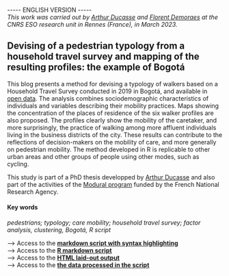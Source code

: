 
----- ENGLISH VERSION ----- <br>
<i>This work was carried out by <a href="https://perso.univ-rennes2.fr/arthur.ducasse" target="_blank">Arthur Ducasse</a> and <a href="https://perso.univ-rennes2.fr/florent.demoraes" target="_blank" rel="noopener">Florent Demoraes</a> at the CNRS ESO research unit in Rennes (France), in March 2023.</i>

## Devising of a pedestrian typology from a household travel survey and mapping of the resulting profiles: the example of Bogotá 

This blog presents a method for devising a typology of walkers based on a Household Travel Survey conducted in 2019 in Bogotá, and available in <a href="https://www.simur.gov.co/encuestas-de-movilidad" target="_blank"> open data</a>. The analysis combines sociodemographic characteristics of individuals and variables describing their mobility practices. Maps showing the concentration of the places of residence of the six walker profiles are also proposed. The profiles clearly show the mobility of the caretaker, and more surprisingly, the practice of walking among more affluent individuals living in the business districts of the city. These results can contribute to the reflections of decision-makers on the mobility of care, and more generally on pedestrian mobility. The method developed in R is replicable to other urban areas and other groups of people using other modes, such as cycling.

This study is part of a PhD thesis developped by <a href="https://perso.univ-rennes2.fr/arthur.ducasse" target="_blank">Arthur Ducasse</a> and also part of the activities of the <a href="https://modural.hypotheses.org/le-projet" target="_blank" rel="noopener">Modural program</a> funded by the French National Research Agency.

#### Key words 
<i>pedestrians; typology; care mobility; household travel survey; factor analysis, clustering, Bogotá, R script</i>

--> Access to the <a href="https://github.com/ESO-Rennes/Pedestrians-Typology-Bogota/blob/main/Script_typology_pedestrians.md" target="_blank" rel="noopener"><strong>markdown script with syntax highlighting</strong></a><br>
--> Access to the <a href="https://github.com/ESO-Rennes/Pedestrians-Typology-Bogota/blob/main/Script_typology_pedestrians.Rmd" target="_blank" rel="noopener"><strong>R markdown script</strong></a><br>
--> Access to the <a href="https://htmlpreview.github.io/?https://github.com/ESO-Rennes/Pedestrians-Typology-Bogota/blob/main/Script_typology_pedestrians.html" target="_blank" rel="noopener"><strong>HTML laid-out output</strong></a><br>
--> Access to the <a href="https://github.com/ESO-Rennes/Pedestrians-Typology-Bogota/raw/main/data.zip" target="_blank" rel="noopener"><strong>the data processed in the script</strong></a>
<br>
<br>
